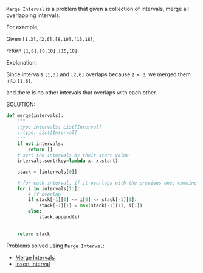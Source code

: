 `Marge Interval` is a problem that given a collection of intervals, merge all overlapping intervals.

For example,

Given `[1,3],[2,6],[8,10],[15,18]`,

return `[1,6],[8,10],[15,18]`.

Explanation:

Since intervals `[1,3]` and `[2,6]` overlaps because `2 < 3`, we merged them into `[1,6]`.

and there is no other intervals that overlaps with each other.

SOLUTION:
```python
def merge(intervals):
    """
    :type intervals: List[Interval]
    :rtype: List[Interval]
    """
    if not intervals:
        return []
    # sort the intervals by their start value
    intervals.sort(key=lambda x: x.start)

    stack = [intervals[0]]

    # for each interval, if it overlaps with the previous one, combine them together
    for i in intervals[1:]:
        # if overlap
        if stack[-1][0] <= i[0] <= stack[-1][1]:
            stack[-1][1] = max(stack[-1][1], i[1])
        else:
            stack.append(i)
    
    
    return stack

```

Problems solved using `Marge Interval`:

- [Merge Intervals](https://leetcode.com/problems/merge-intervals/)
- [Insert Interval](https://leetcode.com/problems/insert-interval/)